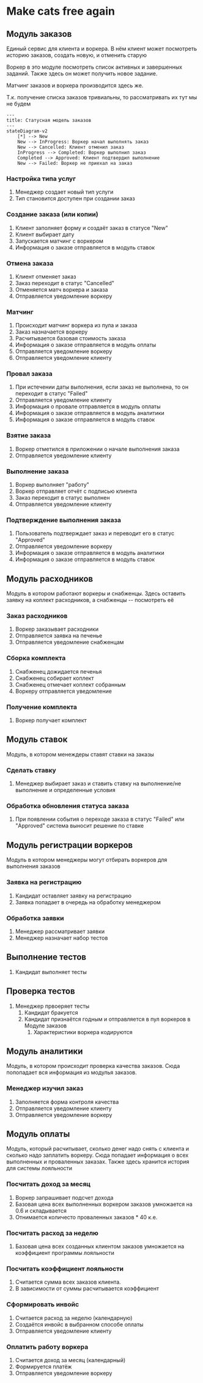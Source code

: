 # Make cats free again

## Модуль заказов
Единый сервис для клиента и воркера. В нём клиент может посмотреть историю заказов, создать новую, и отменить старую

Воркер в это модуле посмотреть список активных и завершенных заданий. Также здесь он может получить новое задание.

Матчинг заказов и воркера производится здесь же.

Т.к. получение списка заказов тривиальны, то рассматривать их тут мы не будем

```mermaid
---
title: Статусная модель заказов
---
stateDiagram-v2
    [*] --> New
    New --> InProgress: Воркер начал выполнять заказ
    New --> Cancelled: Клиент отменил заказ
    InProgress --> Completed: Воркер выполнил заказ
    Completed --> Approved: Клиент подтвердил выполнение
    New --> Failed: Воркер не приехал на заказ
```

### Настройка типа услуг
1. Менеджер создает новый тип услуги
2. Тип становится доступен при создании заказ

### Создание заказа (или копии)
1. Клиент заполняет форму и создаёт заказ в статусе "New"
2. Клиент выбирает дату
3. Запускается матчинг с воркером
4. Информация о заказе отправляется в модуль ставок

### Отмена заказа
1. Клиент отменяет заказ
2. Заказ переходит в статус "Cancelled"
3. Отменяется матч воркера и заказа
4. Отправляется уведомление воркеру

### Матчинг
1. Происходит матчинг воркера из пула и заказа
2. Заказ назначается воркеру
3. Расчитывается базовая стоимость заказа
4. Информация о заказе отправляется в модуль оплаты
5. Отправляется уведомление воркеру
6. Отправляется уведомление клиенту

### Провал заказа
1. При истечении даты выполнения, если заказ не выполнена, то он переходит в статус "Failed"
2. Отправляется уведомление клиенту
3. Информация о провале отправляется в модуль оплаты
4. Информация о заказе отправляется в модуль аналитики
4. Информация о заказе отправляется в модуль ставок

### Взятие заказа
1. Воркер отметился в приложении о начале выполнения заказа
2. Отправляется уведомление клиенту

### Выполнение заказа
1. Воркер выполняет "работу"
2. Воркер отправляет отчёт с подписью клиента
3. Заказ переходит в статус выполнен
4. Отправляется уведомление клиенту

### Подтверждение выполнения заказа
1. Пользователь подтверждает заказ и переводит его в статус "Approved"
2. Отправляется уведомление воркеру
3. Информация о заказе отправляется в модуль аналитики
4. Информация о заказе отправляется в модуль ставок

## Модуль расходников

Модуль в котором работают воркеры и снабженцы. Здесь оставить заявку на коплект расходников, а снабженцы -- посмотреть её

### Заказ расходников 
1. Воркер заказывает расходники
2. Отправляется заявка на печенье
3. Отправляется уведомление снабженцам

### Сборка комплекта
1. Снабженец дожидается печенья
2. Снабженец собирает коплект
3. Снабженец отмечает коплект собранным
4. Воркеру отправляется уведомление

### Получение комплекта
1. Воркер получает комплект

## Модуль ставок

Модуль, в котором менеждеры ставят ставки на заказы

### Сделать ставку
1. Менеджер выбирает заказ и ставить ставку на выполнение/не выполнение и определенные условия

### Обработка обновления статуса заказа
1. При появлении события о переходе заказа в статус "Failed" или "Approved" система выносит решение по ставке

## Модуль регистрации воркеров

Модуль в котором менеджеры могут отбирать воркеров для выполнения заказов

### Заявка на регистрацию
1. Кандидат оставляет заявку на регистрацию
2. Заявка попадает в очередь на обработку менеджером

### Обработка заявки
1. Менеджер рассматривает заявки
2. Менеджер назначает набор тестов

## Выполнение тестов
1. Кандидат выполняет тесты

## Проверка тестов
1. Менеджер првоеряет тесты
   1. Кандидат бракуется
   2. Кандидат признаётся годным и отправляется в пул воркеров в Модуле заказов
      1. Характеристики воркера кодируются

## Модуль аналитики

Модуль, в котором происходит проверка качества заказов. Сюда попопадает вся информация из модулья заказов.

### Менеджер изучил заказ
1. Заполняется форма контроля качества
2. Отправляется уведомление клиенту
3. Отправляется уведомление воркеру

## Модуль оплаты

Модуль, который расчитывает, сколько денег надо снять с клиента и сколько надо заплатить воркеру. Сюда попадает информация о всех выполненных и проваленных заказах. Также здесь хранится история для системы лояльности

### Посчитать доход за месяц
1. Воркер запрашивает подсчет дохода
2. Базовая цена всех выполненных воркером заказов умножается на 0.6 и складывается
3. Отнимается количесто проваленных заказов * 40 к.е.

### Посчитать расход за неделю
1. Базовая цена всех созданных клиентом заказов умножается на коэффициент программы лояльности

### Посчитать коэффициент лояльности
1. Считается сумма всех заказов клиента. 
2. В зависимости от суммы расчитывается коэффициент

### Сформировать инвойс
1. Считается расход за неделю (календарную)
2. Создаётся инвойс в выбранном способе оплаты
3. Отправляется уведомление клиенту

### Оплатить работу воркера
1. Считается доход за месяц (календарный)
2. Формируется платёж
3. Отправляется уведомление воркеру